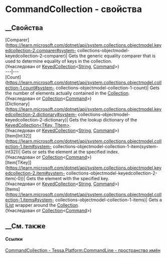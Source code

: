 # CommandCollection - свойства
##  __Свойства
[Comparer](https://learn.microsoft.com/dotnet/api/system.collections.objectmodel.keyedcollection-2.comparer#system-
collections-objectmodel-keyedcollection-2-comparer)| Gets the generic equality
comparer that is used to determine equality of keys in the collection.  
(Унаследован от
[KeyedCollection](https://learn.microsoft.com/dotnet/api/system.collections.objectmodel.keyedcollection-2)<[String](https://learn.microsoft.com/dotnet/api/system.string),
[Command](T_Tessa_Platform_CommandLine_Command.htm)>)  
---|---  
[Count](https://learn.microsoft.com/dotnet/api/system.collections.objectmodel.collection-1.count#system-
collections-objectmodel-collection-1-count)| Gets the number of elements
actually contained in the
[Collection<T>](https://learn.microsoft.com/dotnet/api/system.collections.objectmodel.collection-1).  
(Унаследован от
[Collection](https://learn.microsoft.com/dotnet/api/system.collections.objectmodel.collection-1)<[Command](T_Tessa_Platform_CommandLine_Command.htm)>)  
[Dictionary](https://learn.microsoft.com/dotnet/api/system.collections.objectmodel.keyedcollection-2.dictionary#system-
collections-objectmodel-keyedcollection-2-dictionary)| Gets the lookup
dictionary of the [KeyedCollection<TKey,
TItem>](https://learn.microsoft.com/dotnet/api/system.collections.objectmodel.keyedcollection-2).  
(Унаследован от
[KeyedCollection](https://learn.microsoft.com/dotnet/api/system.collections.objectmodel.keyedcollection-2)<[String](https://learn.microsoft.com/dotnet/api/system.string),
[Command](T_Tessa_Platform_CommandLine_Command.htm)>)  
[Item[Int32]](https://learn.microsoft.com/dotnet/api/system.collections.objectmodel.collection-1.item#system-
collections-objectmodel-collection-1-item\(system-int32\))| Gets or sets the
element at the specified index.  
(Унаследован от
[Collection](https://learn.microsoft.com/dotnet/api/system.collections.objectmodel.collection-1)<[Command](T_Tessa_Platform_CommandLine_Command.htm)>)  
[Item[TKey]](https://learn.microsoft.com/dotnet/api/system.collections.objectmodel.keyedcollection-2.item#system-
collections-objectmodel-keyedcollection-2-item\(-0\))| Gets the element with
the specified key.  
(Унаследован от
[KeyedCollection](https://learn.microsoft.com/dotnet/api/system.collections.objectmodel.keyedcollection-2)<[String](https://learn.microsoft.com/dotnet/api/system.string),
[Command](T_Tessa_Platform_CommandLine_Command.htm)>)  
[Items](https://learn.microsoft.com/dotnet/api/system.collections.objectmodel.collection-1.items#system-
collections-objectmodel-collection-1-items)| Gets a
[IList<T>](https://learn.microsoft.com/dotnet/api/system.collections.generic.ilist-1)
wrapper around the
[Collection<T>](https://learn.microsoft.com/dotnet/api/system.collections.objectmodel.collection-1).  
(Унаследован от
[Collection](https://learn.microsoft.com/dotnet/api/system.collections.objectmodel.collection-1)<[Command](T_Tessa_Platform_CommandLine_Command.htm)>)  
##  __См. также
#### Ссылки
[CommandCollection - ](T_Tessa_Platform_CommandLine_CommandCollection.htm)
[Tessa.Platform.CommandLine - пространство
имён](N_Tessa_Platform_CommandLine.htm)
